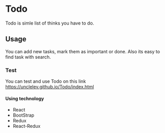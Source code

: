 # Todo #

 Todo is simle list of thinks you have to do.

## Usage ##

You can add new tasks, mark them as important or done. Also its easy to find task with search.


### Test ###
You can test and use Todo on this link https://unclelev.github.io/Todo/index.html


#### Using technology ####

- React
- BootStrap
- Redux
- React-Redux
